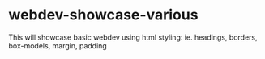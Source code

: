 # webdev-showcase-various
This will showcase basic webdev using html styling: ie. headings, borders, box-models, margin, padding
